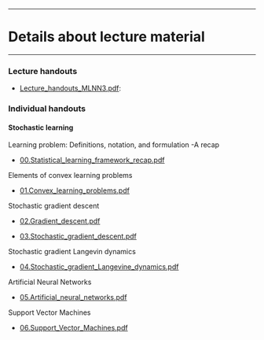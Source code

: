 <!-- -------------------------------------------------------------------------------- -->

<!-- Copyright 2023 Georgios Karagiannis -->

<!-- georgios.karagiannis@durham.ac.uk -->
<!-- Associate Professor -->
<!-- Department of Mathematical Sciences, Durham University, Durham,  UK  -->

<!-- This file is part of Machine_Learning_and_Neural_Networks_III_Epiphany_2023 -->
<!-- which is the material of the course -->
<!-- MATH3431 Machine Learning and Neural Networks III -->
<!-- Epiphany term -->
<!-- taught by Georgios P. Katagiannis in the Department of Mathematical Sciences   -->
<!-- in the University of Durham  in Epiphany term in 2023 -->

<!-- Machine_Learning_and_Neural_Networks_III_Epiphany_2023 is free software: -->
<!-- you can redistribute it and/or modify it-->
<!-- under the terms of the GNU General Public License as published by -->
<!-- the Free Software Foundation version 3 of the License. -->

<!-- Machine_Learning_and_Neural_Networks_III_Epiphany_2023 is distributed ->
<!-- in the hope that it will be useful, -->
<!-- but WITHOUT ANY WARRANTY; without even the implied warranty of -->
<!-- MERCHANTABILITY or FITNESS FOR A PARTICULAR PURPOSE.  See the -->
<!-- GNU General Public License for more details. -->

<!-- You should have received a copy of the GNU General Public License -->
<!-- along with Machine_Learning_and_Neural_Networks_III_Epiphany_2023 -->
<!-- If not, see <http://www.gnu.org/licenses/>. -->

<!-- -------------------------------------------------------------------------------- -->


------------------------------------------------------------------------

# Details about lecture material

------------------------------------------------------------------------

### Lecture handouts

-   [Lecture_handouts_MLNN3.pdf](https://github.com/georgios-stats/Machine_Learning_and_Neural_Networks_III_Epiphany_2023/blob/master/Lecture_handouts/Lecture_handouts_MLNN3.pdf):

### Individual handouts

#### Stochastic learning  

Learning problem: Definitions, notation, and formulation -A recap  

+ [00.Statistical_learning_framework_recap.pdf](https://github.com/georgios-stats/Machine_Learning_and_Neural_Networks_III_Epiphany_2023/blob/master/Lecture_handouts/00.Statistical_learning_framework_recap.pdf)  

Elements of convex learning problems  

+ [01.Convex_learning_problems.pdf](https://github.com/georgios-stats/Machine_Learning_and_Neural_Networks_III_Epiphany_2023/blob/main/Lecture_handouts/01.Convex_learning_problems.pdf)  


Stochastic gradient descent  

+ [02.Gradient_descent.pdf](https://github.com/georgios-stats/Machine_Learning_and_Neural_Networks_III_Epiphany_2023/blob/master/Lecture_handouts/02.Gradient_descent.pdf)  

+ [03.Stochastic_gradient_descent.pdf](https://github.com/georgios-stats/Machine_Learning_and_Neural_Networks_III_Epiphany_2023/blob/master/Lecture_handouts/03.Stochastic_gradient_descent.pdf)  

Stochastic gradient Langevin dynamics  

+ [04.Stochastic_gradient_Langevine_dynamics.pdf](https://github.com/georgios-stats/Machine_Learning_and_Neural_Networks_III_Epiphany_2023/blob/master/Lecture_handouts/04.Stochastic_gradient_Langevine_dynamics.pdf)  

Artificial Neural Networks  

+ [05.Artificial_neural_networks.pdf](https://github.com/georgios-stats/Machine_Learning_and_Neural_Networks_III_Epiphany_2023/blob/master/Lecture_handouts/05.Artificial_neural_networks.pdf)  

Support Vector Machines  

+ [06.Support_Vector_Machines.pdf](https://github.com/georgios-stats/Machine_Learning_and_Neural_Networks_III_Epiphany_2023/blob/master/Lecture_handouts/06.Support_Vector_Machines.pdf)  


